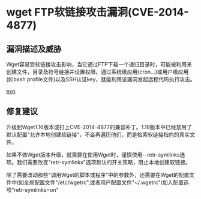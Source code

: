 # wget FTP软链接攻击漏洞(CVE-2014-4877)

## 漏洞描述及威胁
Wget容易受软链接攻击影响，当它通过FTP下载一个递归目录时，可能被利用来创建文件，目录及符号链接并设置权限。通过系统级应用(cron...)或用户级应用(如bash profile文件)以及SSH认证key，就能利用该漏洞发起远程代码执行攻击。

[exp](https://www.rapid7.com/db/modules/auxiliary/server/wget_symlink_file_write)

## 修复建议
升级到Wget1.16版本或打上CVE-2014-4877的兼容补丁。1.16版本中已经禁用了默认配置"允许本地创建软链接"，不会再遍历他们，而是检索软链接指向的真实文件。

如果不做Wget版本升级，就需要在使用Wget时，谨慎使用--retr-symlinks选项。我们需要改变"retr-symlinks"选项默认的开关策略，阻止本地创建软链接。

除了需要改动那些"调用Wget的脚本或程序"中的参数外，还需要在Wget的配置文件中(如全局配置文件"/etc/wgetrc",或者用户配置文件"~/.wgetrc")加入配置选项"retr-symlinks=on"

